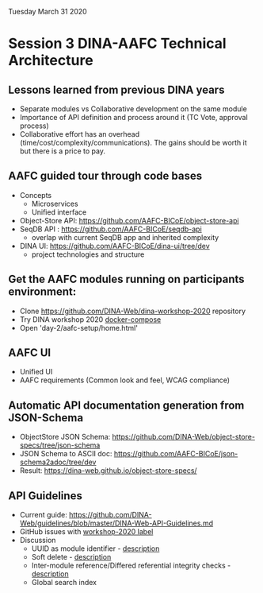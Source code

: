 Tuesday March 31 2020

# Session 3 DINA-AAFC Technical Architecture

## Lessons learned from previous DINA years

* Separate modules vs Collaborative development on the same module
* Importance of API definition and process around it (TC Vote, approval process)
* Collaborative effort has an overhead (time/cost/complexity/communications). The gains should be worth it but there is a price to pay.

## AAFC guided tour through code bases

* Concepts
  * Microservices
  * Unified interface
* Object-Store API: https://github.com/AAFC-BICoE/object-store-api
* SeqDB API : https://github.com/AAFC-BICoE/seqdb-api
  * overlap with current SeqDB app and inherited complexity
* DINA UI: https://github.com/AAFC-BICoE/dina-ui/tree/dev
  * project technologies and structure

## Get the AAFC modules running on participants environment:

* Clone https://github.com/DINA-Web/dina-workshop-2020 repository
* Try DINA workshop 2020 [docker-compose](https://github.com/DINA-Web/dina-workshop-2020/tree/master/day-2/aafc-setup)
* Open 'day-2/aafc-setup/home.html'

## AAFC UI

* Unified UI
* AAFC requirements (Common look and feel, WCAG compliance)

## Automatic API documentation generation from JSON-Schema

* ObjectStore JSON Schema: https://github.com/DINA-Web/object-store-specs/tree/json-schema
* JSON Schema to ASCII doc: https://github.com/AAFC-BICoE/json-schema2adoc/tree/dev
* Result: https://dina-web.github.io/object-store-specs/

## API Guidelines

* Current guide: https://github.com/DINA-Web/guidelines/blob/master/DINA-Web-API-Guidelines.md
* GitHub issues with [workshop-2020 label](https://github.com/DINA-Web/guidelines/issues?q=is%3Aissue+is%3Aopen+label%3Aworkshop-2020)
* Discussion
  * UUID as module identifier - [description](https://github.com/DINA-Web/guidelines/issues/45)
  * Soft delete - [description](https://github.com/DINA-Web/guidelines/issues/46)
  * Inter-module reference/Differed referential integrity checks - [description](https://github.com/DINA-Web/guidelines/issues/48)
  * Global search index
